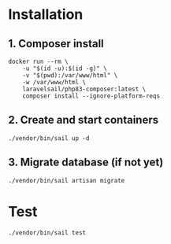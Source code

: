 # Installation

## 1. Composer install

```
docker run --rm \
    -u "$(id -u):$(id -g)" \
    -v "$(pwd):/var/www/html" \
    -w /var/www/html \
    laravelsail/php83-composer:latest \
    composer install --ignore-platform-reqs
```

## 2. Create and start containers

``` ./vendor/bin/sail up -d ```

## 3. Migrate database (if not yet)

``` ./vendor/bin/sail artisan migrate ```

# Test

``` ./vendor/bin/sail test ```
